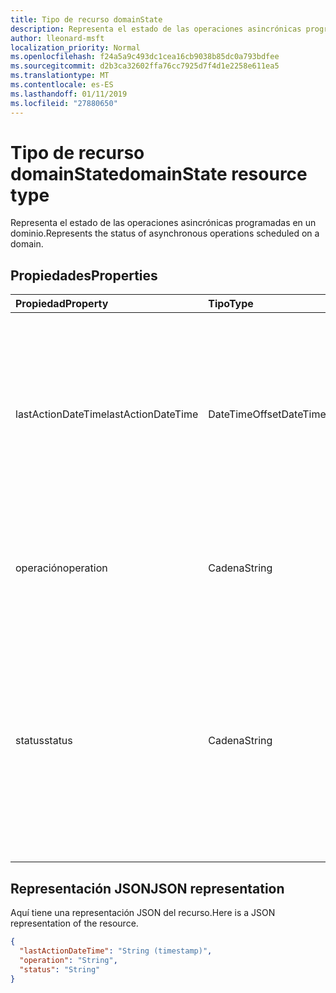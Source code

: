 ```yaml
---
title: Tipo de recurso domainState
description: Representa el estado de las operaciones asincrónicas programadas en un dominio.
author: lleonard-msft
localization_priority: Normal
ms.openlocfilehash: f24a5a9c493dc1cea16cb9038b85dc0a793bdfee
ms.sourcegitcommit: d2b3ca32602ffa76cc7925d7f4d1e2258e611ea5
ms.translationtype: MT
ms.contentlocale: es-ES
ms.lasthandoff: 01/11/2019
ms.locfileid: "27880650"
---
```

# <a name="domainstate-resource-type"></a><span data-ttu-id="1c62c-103">Tipo de recurso domainState</span><span class="sxs-lookup"><span data-stu-id="1c62c-103">domainState resource type</span></span>

<span data-ttu-id="1c62c-104">Representa el estado de las operaciones asincrónicas programadas en un dominio.</span><span class="sxs-lookup"><span data-stu-id="1c62c-104">Represents the status of asynchronous operations scheduled on a domain.</span></span>

## <a name="properties"></a><span data-ttu-id="1c62c-105">Propiedades</span><span class="sxs-lookup"><span data-stu-id="1c62c-105">Properties</span></span>

| <span data-ttu-id="1c62c-106">Propiedad</span><span class="sxs-lookup"><span data-stu-id="1c62c-106">Property</span></span>   | <span data-ttu-id="1c62c-107">Tipo</span><span class="sxs-lookup"><span data-stu-id="1c62c-107">Type</span></span> | <span data-ttu-id="1c62c-108">Descripción</span><span class="sxs-lookup"><span data-stu-id="1c62c-108">Description</span></span> |
|:---------------|:--------|:----------|
| <span data-ttu-id="1c62c-109">lastActionDateTime</span><span class="sxs-lookup"><span data-stu-id="1c62c-109">lastActionDateTime</span></span> | <span data-ttu-id="1c62c-110">DateTimeOffset</span><span class="sxs-lookup"><span data-stu-id="1c62c-110">DateTimeOffset</span></span> | <span data-ttu-id="1c62c-p101">Marca de tiempo de la última actividad. El valor se actualiza cuando se programa una operación, se inicia la tarea asincrónica y cuando termina la operación.</span><span class="sxs-lookup"><span data-stu-id="1c62c-p101">Timestamp for when the last activity occurred. The value is updated when an operation is scheduled, the asynchronous task starts, and when the operation completes.</span></span> |
| <span data-ttu-id="1c62c-113">operación</span><span class="sxs-lookup"><span data-stu-id="1c62c-113">operation</span></span> | <span data-ttu-id="1c62c-114">Cadena</span><span class="sxs-lookup"><span data-stu-id="1c62c-114">String</span></span> | <span data-ttu-id="1c62c-p102">Tipo de operación asincrónica. Los valores pueden ser *ForceDelete* o *Verification*</span><span class="sxs-lookup"><span data-stu-id="1c62c-p102">Type of asynchronous operation. The values can be *ForceDelete* or *Verification*</span></span> |
| <span data-ttu-id="1c62c-117">status</span><span class="sxs-lookup"><span data-stu-id="1c62c-117">status</span></span> | <span data-ttu-id="1c62c-118">Cadena</span><span class="sxs-lookup"><span data-stu-id="1c62c-118">String</span></span> | <span data-ttu-id="1c62c-119">Estado actual de la operación.</span><span class="sxs-lookup"><span data-stu-id="1c62c-119">Current status of the operation.</span></span> <br> <span data-ttu-id="1c62c-120">*Programada*: La operación se ha programado, pero no se ha iniciado.</span><span class="sxs-lookup"><span data-stu-id="1c62c-120">*Scheduled* - Operation has been scheduled but has not started.</span></span> <br> <span data-ttu-id="1c62c-121">*En curso*: La tarea se ha iniciado y está en curso.</span><span class="sxs-lookup"><span data-stu-id="1c62c-121">*InProgress* - Task has started and is in progress.</span></span> <br> <span data-ttu-id="1c62c-122">*Error*: Se ha producido un error en la operación.</span><span class="sxs-lookup"><span data-stu-id="1c62c-122">*Failed* - Operation has failed.</span></span> |

## <a name="json-representation"></a><span data-ttu-id="1c62c-123">Representación JSON</span><span class="sxs-lookup"><span data-stu-id="1c62c-123">JSON representation</span></span>
<span data-ttu-id="1c62c-124">Aquí tiene una representación JSON del recurso.</span><span class="sxs-lookup"><span data-stu-id="1c62c-124">Here is a JSON representation of the resource.</span></span>

<!-- {
  "blockType": "resource",
  "optionalProperties": [

  ],
  "@odata.type": "microsoft.graph.domainState"
}-->

```json
{
  "lastActionDateTime": "String (timestamp)",
  "operation": "String",
  "status": "String"
}

```

<!-- uuid: 8fcb5dbc-d5aa-4681-8e31-b001d5168d79
2015-10-25 14:57:30 UTC -->
<!-- {
  "type": "#page.annotation",
  "description": "domainState resource",
  "keywords": "",
  "section": "documentation",
  "tocPath": ""
}-->
